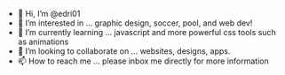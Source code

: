 - 👋 Hi, I’m @edri01
- 👀 I’m interested in ... graphic design, soccer, pool, and web dev!
- 🌱 I’m currently learning ... javascript and more powerful css tools such as animations
- 💞️ I’m looking to collaborate on ... websites, designs, apps. 
- 📫 How to reach me ... please inbox me directly for more information

<!---
edri01/edri01 is a ✨ special ✨ repository because its `README.md` (this file) appears on your GitHub profile.
You can click the Preview link to take a look at your changes.
--->
